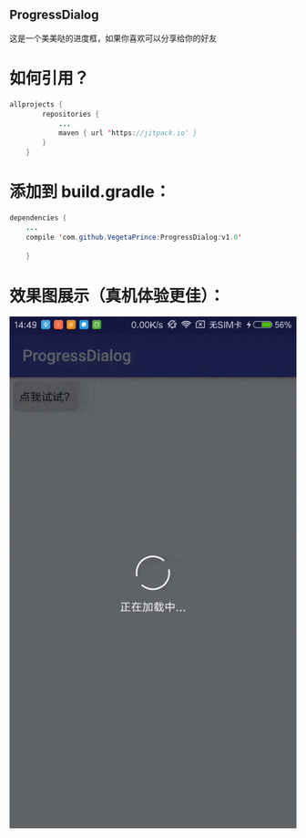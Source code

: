 ## ProgressDialog

这是一个美美哒的进度框，如果你喜欢可以分享给你的好友

# 如何引用？

```java
allprojects {
		repositories {
			...
			maven { url 'https://jitpack.io' }
		}
	}
```

# 添加到 build.gradle：

```java
dependencies {
	...
	compile 'com.github.VegetaPrince:ProgressDialog:v1.0'
	
	}
```

# 效果图展示（真机体验更佳）：

![image](https://raw.githubusercontent.com/VegetaPrince/ProgressDialog/master/ezgif.com-gif-to-apng.png)
